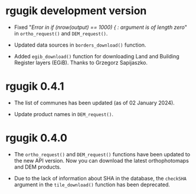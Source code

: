 # rgugik development version

* Fixed "*Error in if (nrow(output) == 1000) { : argument is of length zero*"
in `ortho_request()` and `DEM_request()`.

* Updated data sources in `borders_download()` function.

* Added `egib_download()` function for downloading Land and Building Register
layers (EGiB). Thanks to Grzegorz Sapijaszko.

# rgugik 0.4.1

* The list of communes has been updated (as of 02 January 2024).

* Update product names in `DEM_request()`.

# rgugik 0.4.0

* The `ortho_request()` and `DEM_request()` functions have been updated
to the new API version. Now you can download the latest orthophotomaps
and DEM products.

* Due to the lack of information about SHA in the database, the `checkSHA`
argument in the `tile_download()` function has been deprecated.
